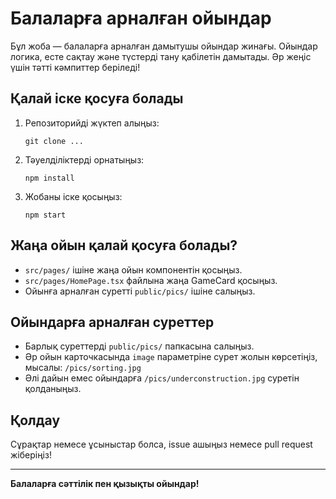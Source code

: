 # Балаларға арналған ойындар

Бұл жоба — балаларға арналған дамытушы ойындар жинағы. Ойындар логика, есте сақтау және түстерді тану қабілетін дамытады. Әр жеңіс үшін тәтті кәмпиттер беріледі!

## Қалай іске қосуға болады

1. Репозиторийді жүктеп алыңыз:
   ```
   git clone ...
   ```
2. Тәуелділіктерді орнатыңыз:
   ```
   npm install
   ```
3. Жобаны іске қосыңыз:
   ```
   npm start
   ```

## Жаңа ойын қалай қосуға болады?
- `src/pages/` ішіне жаңа ойын компонентін қосыңыз.
- `src/pages/HomePage.tsx` файлына жаңа GameCard қосыңыз.
- Ойынға арналған суретті `public/pics/` ішіне салыңыз.

## Ойындарға арналған суреттер
- Барлық суреттерді `public/pics/` папкасына салыңыз.
- Әр ойын карточкасында `image` параметріне сурет жолын көрсетіңіз, мысалы: `/pics/sorting.jpg`
- Әлі дайын емес ойындарға `/pics/underconstruction.jpg` суретін қолданыңыз.

## Қолдау
Сұрақтар немесе ұсыныстар болса, issue ашыңыз немесе pull request жіберіңіз!

---

**Балаларға сәттілік пен қызықты ойындар!** 

